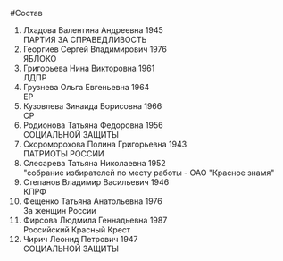 #Состав
1. Лхадова Валентина Андреевна 1945   
    ПАРТИЯ ЗА СПРАВЕДЛИВОСТЬ
2. Георгиев Сергей Владимирович 1976   
    ЯБЛОКО
3. Григорьева Нина Викторовна 1961   
    ЛДПР
4. Грузнева Ольга Евгеньевна 1964   
    ЕР
5. Кузовлева Зинаида Борисовна 1966   
    СР
6. Родионова Татьяна Федоровна 1956   
    СОЦИАЛЬНОЙ ЗАЩИТЫ
7. Скороморохова Полина Григорьевна 1943   
    ПАТРИОТЫ РОССИИ
8. Слесарева Татьяна Николаевна 1952   
    "собрание избирателей по месту работы - ОАО "Красное знамя"
9. Степанов Владимир Васильевич 1946   
    КПРФ
10. Фещенко Татьяна Анатольевна 1976   
    За женщин России
11. Фирсова Людмила Геннадьевна 1987   
    Российский Красный Крест
12. Чирич Леонид Петрович 1947   
    СОЦИАЛЬНОЙ ЗАЩИТЫ
